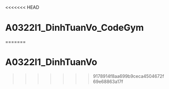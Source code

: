 <<<<<<< HEAD
# A0322I1_DinhTuanVo_CodeGym
=======
# A0322I1_DinhTuanVo
>>>>>>> 9178914f8aa699b9ceca4504672f69e68863a17f

